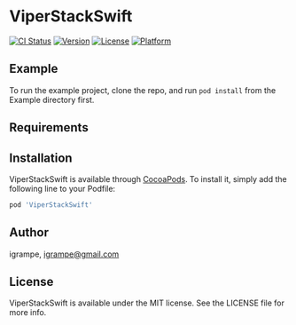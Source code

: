 # ViperStackSwift

[![CI Status](http://img.shields.io/travis/igrampe/ViperStackSwift.svg?style=flat)](https://travis-ci.org/igrampe/ViperStackSwift)
[![Version](https://img.shields.io/cocoapods/v/ViperStackSwift.svg?style=flat)](http://cocoapods.org/pods/ViperStackSwift)
[![License](https://img.shields.io/cocoapods/l/ViperStackSwift.svg?style=flat)](http://cocoapods.org/pods/ViperStackSwift)
[![Platform](https://img.shields.io/cocoapods/p/ViperStackSwift.svg?style=flat)](http://cocoapods.org/pods/ViperStackSwift)

## Example

To run the example project, clone the repo, and run `pod install` from the Example directory first.

## Requirements

## Installation

ViperStackSwift is available through [CocoaPods](http://cocoapods.org). To install
it, simply add the following line to your Podfile:

```ruby
pod 'ViperStackSwift'
```

## Author

igrampe, igrampe@gmail.com

## License

ViperStackSwift is available under the MIT license. See the LICENSE file for more info.
